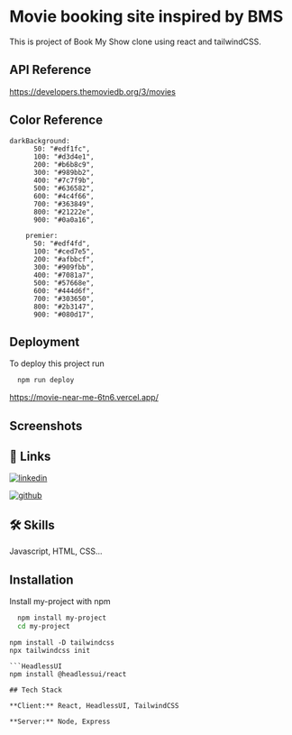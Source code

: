 
# Movie booking site inspired by BMS

This is project of Book My Show clone using react and tailwindCSS.



## API Reference

https://developers.themoviedb.org/3/movies 

## Color Reference


    darkBackground: 
          50: "#edf1fc",
          100: "#d3d4e1",
          200: "#b6b8c9",
          300: "#989bb2",
          400: "#7c7f9b",
          500: "#636582",
          600: "#4c4f66",
          700: "#363849",
          800: "#21222e",
          900: "#0a0a16",
      
        premier: 
          50: "#edf4fd",
          100: "#ced7e5",
          200: "#afbbcf",
          300: "#909fbb",
          400: "#7081a7",
          500: "#57668e",
          600: "#444d6f",
          700: "#303650",
          800: "#2b3147",
          900: "#080d17",
        
## Deployment

To deploy this project run

```bash
  npm run deploy
```

https://movie-near-me-6tn6.vercel.app/
## Screenshots



## 🔗 Links
[![linkedin](https://img.shields.io/badge/linkedin-0A66C2?style=for-the-badge&logo=linkedin&logoColor=white)](https://www.linkedin.com/in/abin-chandran-322220211/)

[![github](https://shields.io/badge/Stars-blue?logo=github&style=social)](https://github.com/abin02)



## 🛠 Skills
Javascript, HTML, CSS...


## Installation

Install my-project with npm

```bash
  npm install my-project
  cd my-project
```

```Tailwind
npm install -D tailwindcss
npx tailwindcss init

```HeadlessUI
npm install @headlessui/react

## Tech Stack

**Client:** React, HeadlessUI, TailwindCSS

**Server:** Node, Express


